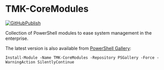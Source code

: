 # TMK-CoreModules

[![GitHubPublish][GitHubPublishBadge]][GitHubPublishLink]

Collection of PowerShell modules to ease system management in the enterprise.

The latest version is also available from [PowerShell Gallery][GitHubPublishLink]:

`Install-Module -Name TMK-CoreModules -Repository PSGallery -Force -WarningAction SilentlyContinue`

[GitHubPublishBadge]: https://github.com/tmknight/TMK-CoreModules/actions/workflows/publish-module.yml/badge.svg
[GitHubPublishLink]: https://www.powershellgallery.com/packages/TMK-CoreModules/
